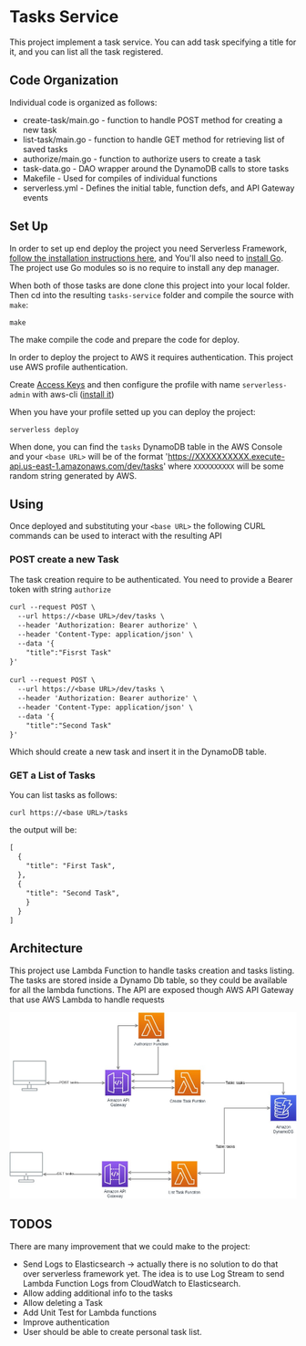 # Tasks Service

This project implement a task service. You can add task specifying a title for it, and you can list all the task registered.

## Code Organization
Individual code is organized as follows:

* create-task/main.go - function to handle POST method for creating a new task
* list-task/main.go - function to handle GET method for retrieving list of saved tasks
* authorize/main.go - function to authorize users to create a task
* task-data.go - DAO wrapper around the DynamoDB calls to store tasks
* Makefile - Used for compiles of individual functions
* serverless.yml - Defines the initial table, function defs, and API Gateway events


## Set Up
In order to set up end deploy the project you need Serverless Framework, [follow the installation instructions here](https://www.serverless.com/framework/docs/getting-started), and You'll also need to [install Go](https://golang.org/doc/install).
The project use Go modules so is no require to install any dep manager.

When both of those tasks are done clone this project into your local folder.  Then cd into the resulting `tasks-service` folder and compile the source with `make`:

```
make
```

The make compile the code and prepare the code for deploy.

In order to deploy the project to AWS it requires authentication. This project use AWS profile authentication.

Create [Access Keys](https://www.serverless.com/framework/docs/providers/aws/guide/credentials#creating-aws-access-keys) and then configure the profile with name `serverless-admin` with aws-cli ([install it](https://docs.aws.amazon.com/cli/latest/userguide/cli-chap-getting-started.html))

When you have your profile setted up you can deploy the project:
```
serverless deploy
```

When done, you can find the `tasks` DynamoDB table in the AWS Console
and your `<base URL>` will be of the format 'https://XXXXXXXXXX.execute-api.us-east-1.amazonaws.com/dev/tasks' where `XXXXXXXXXX` will be some random string generated by AWS.

## Using
Once deployed and substituting your `<base URL>` the following CURL commands can be used to interact with the resulting API

### POST create a new Task

The task creation require to be authenticated.  You need to provide a Bearer token with string `authorize`

```
curl --request POST \
  --url https://<base URL>/dev/tasks \
  --header 'Authorization: Bearer authorize' \
  --header 'Content-Type: application/json' \
  --data '{
	"title":"Fisrst Task"
}'

curl --request POST \
  --url https://<base URL>/dev/tasks \
  --header 'Authorization: Bearer authorize' \
  --header 'Content-Type: application/json' \
  --data '{
	"title":"Second Task"
}'
```

Which should create a new task and insert it in the DynamoDB table.


### GET a List of Tasks
You can list tasks as follows:
```
curl https://<base URL>/tasks
```
the output will be:
```
[
  {
    "title": "First Task",
  },
  {
    "title": "Second Task",
    }
  }
]
```

## Architecture
This project use Lambda Function to handle tasks creation and tasks listing.
The tasks are stored inside a Dynamo Db table, so they could be available for all the lambda functions.
The API are exposed though AWS API Gateway that use AWS Lambda to handle requests

![Architecture](img/Architecture.jpg)

## TODOS

There are many improvement that we could make to the project:

- Send Logs to Elasticsearch -> actually there is no solution to do that over serverless framework yet. The idea is to use Log Stream to send Lambda Function Logs from CloudWatch to Elasticsearch.
- Allow adding additional info to the tasks
- Allow deleting a Task
- Add Unit Test for Lambda functions
- Improve authentication
- User should be able to create personal task list.
